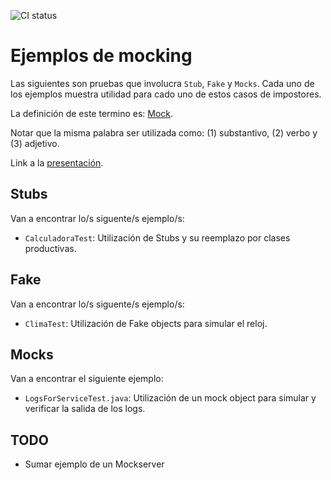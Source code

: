 ![CI status](https://github.com/unvqui/eis_mocks_examples/workflows/ci/badge.svg)

# Ejemplos de mocking

Las siguientes son pruebas que involucra `Stub`, `Fake` y `Mocks`. Cada uno de los ejemplos muestra utilidad para cado uno de estos casos de impostores.

La definición de este termino es: [Mock](https://www.learnersdictionary.com/definition/mock).

Notar que la misma palabra ser utilizada como: (1) substantivo, (2) verbo y (3) adjetivo. 

Link a la [presentación](https://docs.google.com/presentation/d/1uOTD0mg3JZJ6x-zsiw4fbBXDPp8XQlK2ZNy2CryPZt4/edit?usp=sharing).

## Stubs

Van a encontrar lo/s siguente/s ejemplo/s:

- `CalculadoraTest`: Utilización de Stubs y su reemplazo por clases productivas.

## Fake

Van a encontrar lo/s siguente/s ejemplo/s:

- `ClimaTest`: Utilización de Fake objects para simular el reloj.

## Mocks

Van a encontrar el siguiente ejemplo:

- `LogsForServiceTest.java`: Utilización de un mock object para simular y verificar la salida de los logs. 

## TODO 

- Sumar ejemplo de un Mockserver
